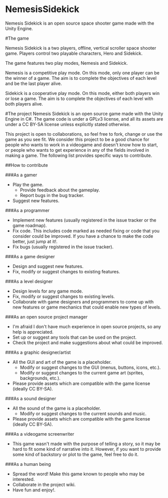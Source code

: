 NemesisSidekick
===============

Nemesis Sidekick is an open source space shooter game made with the Unity Engine. 

#The game

Nemesis Sidekick is a two players, offline, vertical scroller space shooter game. Players control two playable characters, Hero and Sidekick.

The game features two play modes, Nemesis and Sidekick.

Nemesis is a competitive play mode. On this mode, only one player can be the winner of a game. The aim is to complete the objectives of each level and be the last player alive.

Sidekick is a cooperative play mode. On this mode, either both players win or lose a game. The aim is to complete the objectives of each level with both players alive.

#The project
Nemesis Sidekick is an open source game made with the Unity Engine in C#. The game code is under a GPLv3 license, and all its assets are under a CC BY-SA license unless explicitly stated otherwise.

This project is open to collaborations, so feel free to fork, change or use the game as you see fit. We consider this project to be a good chance for people who wants to work in a videogame and doesn't know how to start, or people who wants to get experience in any of the fields involved in making a game. The following list provides specific ways to contribute.

##How to contribute

###As a gamer
* Play the game.
  * Provide feedback about the gameplay.
  * Report bugs in the bug tracker.
* Suggest new features.

###As a programmer
* Implement new features (usually registered in the issue tracker or the game roadmap).
* Fix code. This includes code marked as needed fixing or code that you consider could be improved. If you have a chance to make the code better, just jump at it!.
* Fix bugs (usually registered in the issue tracker).

###As a game designer
* Design and suggest new features.
* Fix, modify or suggest changes to existing features.

###As a level designer
* Design levels for any game mode.
* Fix, modify or suggest changes to existing levels.
* Collaborate with game designers and programmers to come up with new features or game mechanics that could enable new types of levels.

###As an open source project manager
* I'm afraid I don't have much experience in open source projects, so any help is appreciated.
* Set up or suggest any tools that can be used on the project.
* Check the project and make suggestions about what could be improved.

###As a graphic designer/artist
* All the GUI and art of the game is a placeholder.
  * Modify or suggest changes to the GUI (menus, buttons, icons, etc.).
  * Modify or suggest changes to the current game art (sprites, backgrounds, etc.).
* Please provide assets which are compatible with the game license (ideally CC BY-SA).

###As a sound designer
* All the sound of the game is a placeholder.
  * Modify or suggest changes to the current sounds and music.
* Please provide assets which are compatible with the game license (ideally CC BY-SA).

###As a videogame screenwriter
* This game wasn't made with the purpose of telling a story, so it may be hard to fit some kind of narrative into it. However, if you want to provide some kind of backstory or plot to the game, feel free to do it.

###As a human being
* Spread the word! Make this game known to people who may be interested.
* Collaborate in the project wiki.
* Have fun and enjoy!.
